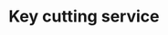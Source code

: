 ---
title: "Key cutting service"
alt: "Precision key cutting for duplicates and replacements of all types"
description: "Precision key cutting for duplicates and replacements of all types"
category: "locksmith"
subcategory: "key-cutting"
image: "/tradespeople/locksmith/key-cutting.png"
ogImage: "/tradespeople/locksmith/key-cutting.png"
colour: "blue"
pathtxt: "Key cutting"
published: true
---
